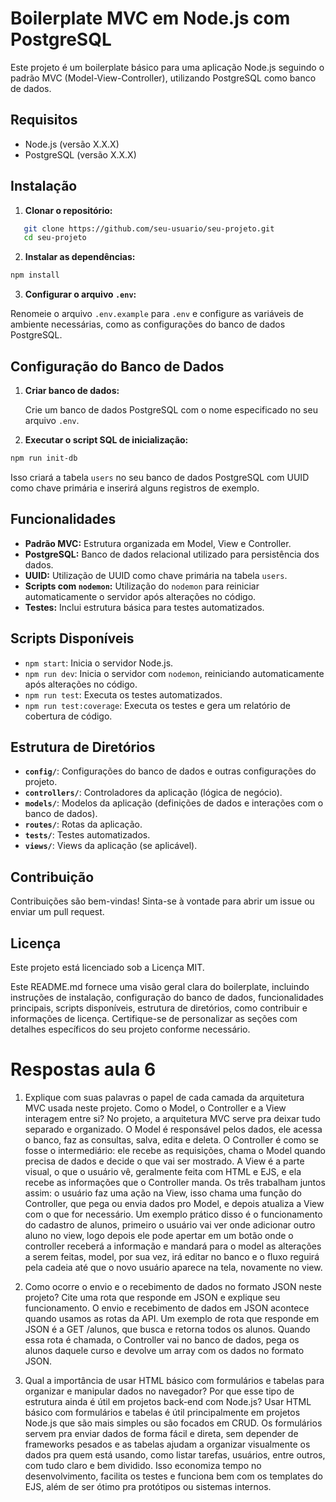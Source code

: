 # Boilerplate MVC em Node.js com PostgreSQL

Este projeto é um boilerplate básico para uma aplicação Node.js seguindo o padrão MVC (Model-View-Controller), utilizando PostgreSQL como banco de dados.

## Requisitos

- Node.js (versão X.X.X)
- PostgreSQL (versão X.X.X)

## Instalação

1. **Clonar o repositório:**

```bash
   git clone https://github.com/seu-usuario/seu-projeto.git
   cd seu-projeto
```

2. **Instalar as dependências:**
    
```bash
npm install
```
    
3. **Configurar o arquivo `.env`:**
    
Renomeie o arquivo `.env.example` para `.env` e configure as variáveis de ambiente necessárias, como as configurações do banco de dados PostgreSQL.
    

Configuração do Banco de Dados
------------------------------

1. **Criar banco de dados:**
    
    Crie um banco de dados PostgreSQL com o nome especificado no seu arquivo `.env`.
    
2. **Executar o script SQL de inicialização:**
    
```bash
npm run init-db
```
    
Isso criará a tabela `users` no seu banco de dados PostgreSQL com UUID como chave primária e inserirá alguns registros de exemplo.
    

Funcionalidades
---------------

* **Padrão MVC:** Estrutura organizada em Model, View e Controller.
* **PostgreSQL:** Banco de dados relacional utilizado para persistência dos dados.
* **UUID:** Utilização de UUID como chave primária na tabela `users`.
* **Scripts com `nodemon`:** Utilização do `nodemon` para reiniciar automaticamente o servidor após alterações no código.
* **Testes:** Inclui estrutura básica para testes automatizados.

Scripts Disponíveis
-------------------

* `npm start`: Inicia o servidor Node.js.
* `npm run dev`: Inicia o servidor com `nodemon`, reiniciando automaticamente após alterações no código.
* `npm run test`: Executa os testes automatizados.
* `npm run test:coverage`: Executa os testes e gera um relatório de cobertura de código.

Estrutura de Diretórios
-----------------------

* **`config/`**: Configurações do banco de dados e outras configurações do projeto.
* **`controllers/`**: Controladores da aplicação (lógica de negócio).
* **`models/`**: Modelos da aplicação (definições de dados e interações com o banco de dados).
* **`routes/`**: Rotas da aplicação.
* **`tests/`**: Testes automatizados.
* **`views/`**: Views da aplicação (se aplicável).

Contribuição
------------

Contribuições são bem-vindas! Sinta-se à vontade para abrir um issue ou enviar um pull request.

Licença
-------

Este projeto está licenciado sob a Licença MIT.

Este README.md fornece uma visão geral clara do boilerplate, incluindo instruções de instalação, configuração do banco de dados, funcionalidades principais, scripts disponíveis, estrutura de diretórios, como contribuir e informações de licença. Certifique-se de personalizar as seções com detalhes específicos do seu projeto conforme necessário.

# Respostas aula 6
1. Explique com suas palavras o papel de cada camada da arquitetura MVC usada neste projeto. Como o Model, o Controller e a View interagem entre si?
No projeto, a arquitetura MVC serve pra deixar tudo separado e organizado. O Model é responsável pelos dados, ele acessa o banco, faz as consultas, salva, edita e deleta. O Controller é como se fosse o intermediário: ele recebe as requisições, chama o Model quando precisa de dados e decide o que vai ser mostrado. A View é a parte visual, o que o usuário vê, geralmente feita com HTML e EJS, e ela recebe as informações que o Controller manda. Os três trabalham juntos assim: o usuário faz uma ação na View, isso chama uma função do Controller, que pega ou envia dados pro Model, e depois atualiza a View com o que for necessário. Um exemplo prático disso é o funcionamento do cadastro de alunos, primeiro o usuário vai ver onde adicionar outro aluno no view, logo depois ele pode apertar em um botão onde o controller receberá a informação e mandará para o model as alterações a serem feitas, model, por sua vez, irá editar no banco e o fluxo reguirá pela cadeia até que o novo usuário aparece na tela, novamente no view. 

2. Como ocorre o envio e o recebimento de dados no formato JSON neste projeto? Cite uma rota que responde em JSON e explique seu funcionamento.
O envio e recebimento de dados em JSON acontece quando usamos as rotas da API. Um exemplo de rota que responde em JSON é a GET /alunos, que busca e retorna todos os alunos. Quando essa rota é chamada, o Controller vai no banco de dados, pega os alunos daquele curso e devolve um array com os dados no formato JSON. 

3. Qual a importância de usar HTML básico com formulários e tabelas para organizar e manipular dados no navegador? Por que esse tipo de estrutura ainda é útil em projetos back-end com Node.js?
Usar HTML básico com formulários e tabelas é  útil principalmente em projetos Node.js que são mais simples ou são focados em CRUD. Os formulários servem pra enviar dados de forma fácil e direta, sem depender de frameworks pesados e as tabelas ajudam a organizar visualmente os dados pra quem está usando, como listar tarefas, usuários, entre outros, com tudo claro e bem dividido. Isso economiza tempo no desenvolvimento, facilita os testes e funciona bem com os templates do EJS, além de ser ótimo pra protótipos ou sistemas internos.